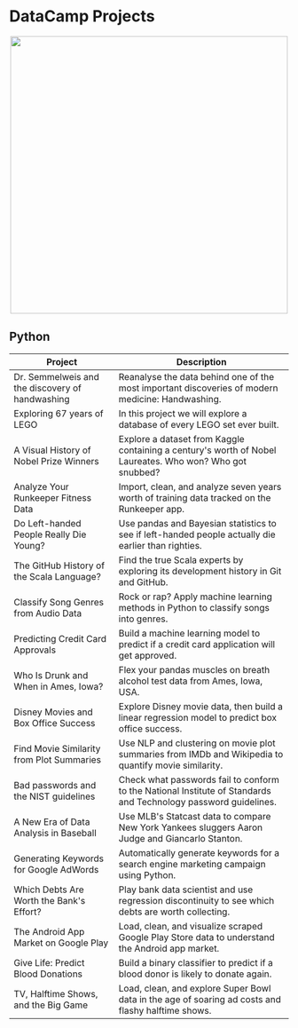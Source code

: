 # DataCamp Projects

<p align="center"> 
<img src="https://cdn.datacamp.com/main-app/assets/brand/logos/DataCamp_Horizontal_RGB-d196011f63ebda76dc5c9772425cf9541b8639af842d5e5476ef10f2460ed1e4.png" width="500">
</p>

## Python
| Project | Description |
| --- | --- |
| Dr. Semmelweis and the discovery of handwashing| Reanalyse the data behind one of the most important discoveries of modern medicine: Handwashing. |
|Exploring 67 years of LEGO| In this project we will explore a database of every LEGO set ever built. |
|A Visual History of Nobel Prize Winners| Explore a dataset from Kaggle containing a century's worth of Nobel Laureates. Who won? Who got snubbed? |
| Analyze Your Runkeeper Fitness Data | Import, clean, and analyze seven years worth of training data tracked on the Runkeeper app. |
| Do Left-handed People Really Die Young? | Use pandas and Bayesian statistics to see if left-handed people actually die earlier than righties. |
| The GitHub History of the Scala Language? | Find the true Scala experts by exploring its development history in Git and GitHub. |
| Classify Song Genres from Audio Data | Rock or rap? Apply machine learning methods in Python to classify songs into genres. |
| Predicting Credit Card Approvals | Build a machine learning model to predict if a credit card application will get approved. |
| Who Is Drunk and When in Ames, Iowa? | Flex your pandas muscles on breath alcohol test data from Ames, Iowa, USA. |
| Disney Movies and Box Office Success | Explore Disney movie data, then build a linear regression model to predict box office success. |
| Find Movie Similarity from Plot Summaries | Use NLP and clustering on movie plot summaries from IMDb and Wikipedia to quantify movie similarity. |
| Bad passwords and the NIST guidelines | Check what passwords fail to conform to the National Institute of Standards and Technology password guidelines. |
| A New Era of Data Analysis in Baseball | Use MLB's Statcast data to compare New York Yankees sluggers Aaron Judge and Giancarlo Stanton. |
| Generating Keywords for Google AdWords | Automatically generate keywords for a search engine marketing campaign using Python. |
| Which Debts Are Worth the Bank's Effort? | Play bank data scientist and use regression discontinuity to see which debts are worth collecting. |
| The Android App Market on Google Play | Load, clean, and visualize scraped Google Play Store data to understand the Android app market. |
| Give Life: Predict Blood Donations | Build a binary classifier to predict if a blood donor is likely to donate again. |
| TV, Halftime Shows, and the Big Game | Load, clean, and explore Super Bowl data in the age of soaring ad costs and flashy halftime shows. |




